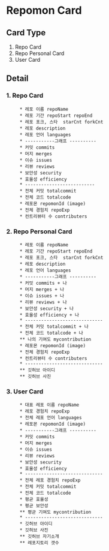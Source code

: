 # Repomon Card

## Card Type
1. Repo Card
2. Repo Personal Card
3. User Card

## Detail
### 1. Repo Card
         * 레포 이름 repoName
         * 레포 기간 repoStart repoEnd
         * 레포 포크, 스타  starCnt forkCnt
         * 레포 description
         * 레포 언어 languages
         * -----------그래프 ----------
         * 커밋 commits
         * 머지 merges
         * 이슈 issues
         * 리뷰 reviews
         * 보안성 security
         * 효율성 efficiency
         * --------------------------
         * 전체 커밋 totalcommit
         * 전체 코드 totalcode
         * 레포몬 repomonId (image)
         * 전체 경험치 repoExp
         * 컨트리뷰터 수 contributers
### 2. Repo Personal Card
         * 레포 이름 repoName
         * 레포 기간 repoStart repoEnd
         * 레포 포크, 스타  starCnt forkCnt
         * 레포 description
         * 레포 언어 languages
         * -----------그래프 ----------
         * 커밋 commits + 나
         * 머지 merges + 나
         * 이슈 issues + 나
         * 리뷰 reviews + 나
         * 보안성 security + 나
         * 효율성 efficiency + 나
         * -----------------------------
         * 전체 커밋 totalcommit + 나
         * 전체 코드 totalcode + 나
         ** 나의 기여도 mycontribution
         * 레포몬 repomonId (image)
         * 전체 경험치 repoExp
         * 컨트리뷰터 수 contributers
         * -----------------------------
         ** 깃허브 아이디
         ** 깃허브 사진
### 3. User Card
         * 대표 레포 이름 repoName
         * 레포 경험치 repoExp
         * 전체 레포 언어 languages
         * 레포몬 repomonId (image)
         * -----------그래프 ----------
         * 커밋 commits
         * 머지 merges
         * 이슈 issues
         * 리뷰 reviews
         * 보안성 security
         * 효율성 efficiency
         * -----------------------------
         * 전체 레포 경험치 repoExp
         * 전체 커밋 totalcommit
         * 전체 코드 totalcode
         * 평균 효율성
         * 평균 보안성
         ** 평균 기여도 mycontribution
         * -----------------------------
         * 깃허브 아이디
         * 깃허브 사진
         ** 깃허브 자기소개
         ** 레포지토리 갯수
